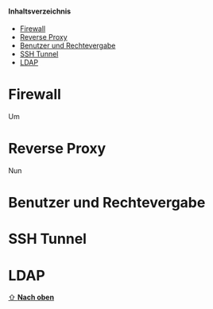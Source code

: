#### Inhaltsverzeichnis

- [Firewall](#firewall)
- [Reverse Proxy](#reverse-proxy)
- [Benutzer und Rechtevergabe](#benutzer-und-rechtevergabe)
- [SSH Tunnel](#ssh-tunnel)
- [LDAP](#ldap)

# Firewall
Um 

# Reverse Proxy
Nun 

# Benutzer und Rechtevergabe

# SSH Tunnel

# LDAP

[⇧ **Nach oben**](#inhaltsverzeichnis)